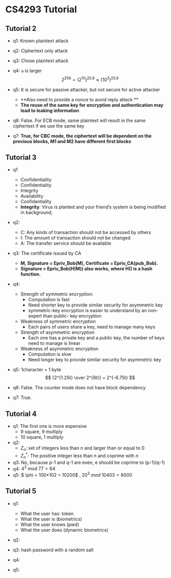 # CS4293 Tutorial

## Tutorial 2

* q1: Known plaintext attack
* q2: Ciphertext only attack
* q3: Chose plaintext attack

* q4: `a` is larger
  $$
  2^{256} = (2^{10})^{25.6} \approx (10^{3})^{25.6}
  $$

* q5: It is secure for passive attacker, but not secure for active attacker

  * **Also need to provide a nonce to avoid reply attack **
  * **The reuse of the same key for encryption and authentication may lead to leaking information**

* q6: False. For ECB mode, same plaintext will result in the same ciphertext if we use the same key

* q7: **True, for CBC mode, the ciphertext will be dependent on the previous blocks, M1 and M2 have different first blocks**

## Tutorial 3

* q1
  * Confidentiality
  * Confidentiality
  * Integrity
  * Availability
  * Confidentiality
  * **Integrity**: Virus is planted and your friend’s system is being modified in background;
* q2:
  * C: Any kinds of transaction should not be accessed by others
  * I: The amount of transaction should not be changed
  * A: The transfer service should be available
* q3: The certificate issued by CA
  * **M, Signature = Epriv_Bob(M), Certificate = Epriv_CA(pub_Bob).**
  * **Signature = Epriv_Bob(H(M)) also works, where H() is a hash function.**
* q4:
  * Strength of symmetric encryption:
    * Computation is fast
    * Need shorter key to provide similar security for asymmetric key
    * symmetric-key encryption is easier to understand by an non-expert than public- key encryption
  * Weakness of symmetric encryption
    * Each pairs of users share a key, need to manage many keys
  * Strength of asymmetric encryption
    * Each one has a private key and a public key, the number of keys need to manage is linear
  * Weakness of asymmetric encryption
    * Computation is slow
    * Need longer key to provide similar security for asymmetric key

* q5: 1character = 1 byte
  $$
  {2^{1.25t} \over 2^{8t}} = 2^{-6.75t}
  $$

* q6: False. The counter mode does not have block dependency

* q7: True. 

## Tutorial 4

* q1: The first one is more expensive
  * 9 square, 9 multiply
  * 10 square, 1 multiply
* q2: 
  * $Z_n$: set of integers less than $n$ and larger than or equal to $0$
  * $Z_n^*$: The positive integer less than $n$ and coprime with $n$
* q3: No, because p-1 and q-1 are even, e should be coprime to (p-1)(q-1)
* q4: $4^3\ mod\ 77 = 64$
* q5: $ \phi = 100*102 = 10200$ , $20^{3}\ mod\ 10403 = 8000$

## Tutorial 5

* q1: 
  * What the user has: token
  * What the user is (biometrics)
  * What the user knows (pwd)
  * What the user does (dynamic biometrics)
* q2: 



* q3: hash password with a random salt
* q4: 
* q5: 